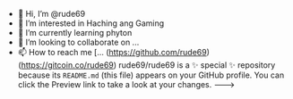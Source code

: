 - 👋 Hi, I’m @rude69
- 👀 I’m interested in Haching ang Gaming
- 🌱 I’m currently learning phyton
- 💞️ I’m looking to collaborate on ...
- 📫 How to reach me [...
(https://github.com/rude69)
(https://gitcoin.co/rude69)
rude69/rude69 is a ✨ special ✨ repository because its `README.md` (this file) appears on your GitHub profile.
You can click the Preview link to take a look at your changes.
--->
